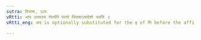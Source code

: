 ```yaml
---
sutra: विभाषा, ऽऽपः
vRtti: आप उत्तरस्य णेर्ल्यपि परतो विभाषाऽयादेशो भवति ॥
vRtti_eng: अय् is optionally substituted for the इ of णि before the affix ल्यप्, after the verb आप् ॥

---
```


